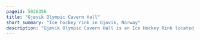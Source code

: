 ```yaml
---
pageid: 5026356
title: "Gjøvik Olympic Cavern Hall"
short_summary: "Ice hockey rink in Gjovik, Norway"
description: "Gjøvik Olympic Cavern Hall is an Ice Hockey Rink located within a Mountain Hall in Gjøvik, Norway. The Hall has a Capacity of 5500 Spectators a 25-meter Swimming Pool and Telecommunication Installations. Opened in 1993 and costing 134. It was built for the 1994 Winter Olympics where it hosted 16 Ice Hockey Matches. It is the Home of Gjøvik Hockey, has hosted the 1995 World Short Track Speed Skating Championships and is also used as an Event Venue. The Building is the largest cavern Hall for public Use in the World."
---
```

